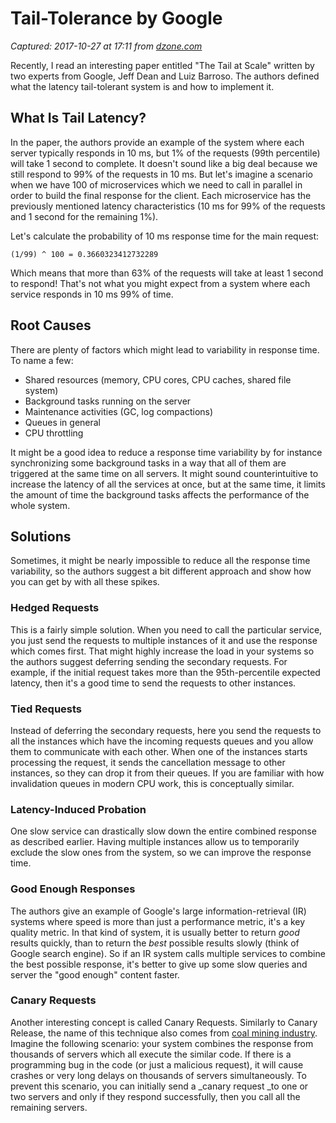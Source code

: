 # Tail-Tolerance by Google

_Captured: 2017-10-27 at 17:11 from [dzone.com](https://dzone.com/articles/tail-tolerance-by-google?edition=334741&utm_source=Zone%20Newsletter&utm_medium=email&utm_campaign=performance%202017-10-27)_

Recently, I read an interesting paper entitled "The Tail at Scale" written by two experts from Google, Jeff Dean and Luiz Barroso. The authors defined what the latency tail-tolerant system is and how to implement it.

## What Is Tail Latency?

In the paper, the authors provide an example of the system where each server typically responds in 10 ms, but 1% of the requests (99th percentile) will take 1 second to complete. It doesn't sound like a big deal because we still respond to 99% of the requests in 10 ms. But let's imagine a scenario when we have 100 of microservices which we need to call in parallel in order to build the final response for the client. Each microservice has the previously mentioned latency characteristics (10 ms for 99% of the requests and 1 second for the remaining 1%).

Let's calculate the probability of 10 ms response time for the main request:

`(1/99) ^ 100 = 0.3660323412732289`

Which means that more than 63% of the requests will take at least 1 second to respond! That's not what you might expect from a system where each service responds in 10 ms 99% of time.

## Root Causes

There are plenty of factors which might lead to variability in response time. To name a few:

  * Shared resources (memory, CPU cores, CPU caches, shared file system)
  * Background tasks running on the server
  * Maintenance activities (GC, log compactions)
  * Queues in general
  * CPU throttling

It might be a good idea to reduce a response time variability by for instance synchronizing some background tasks in a way that all of them are triggered at the same time on all servers. It might sound counterintuitive to increase the latency of all the services at once, but at the same time, it limits the amount of time the background tasks affects the performance of the whole system.

## Solutions

Sometimes, it might be nearly impossible to reduce all the response time variability, so the authors suggest a bit different approach and show how you can get by with all these spikes.

### Hedged Requests

This is a fairly simple solution. When you need to call the particular service, you just send the requests to multiple instances of it and use the response which comes first. That might highly increase the load in your systems so the authors suggest deferring sending the secondary requests. For example, if the initial request takes more than the 95th-percentile expected latency, then it's a good time to send the requests to other instances.

### Tied Requests

Instead of deferring the secondary requests, here you send the requests to all the instances which have the incoming requests queues and you allow them to communicate with each other. When one of the instances starts processing the request, it sends the cancellation message to other instances, so they can drop it from their queues. If you are familiar with how invalidation queues in modern CPU work, this is conceptually similar.

### Latency-Induced Probation

One slow service can drastically slow down the entire combined response as described earlier. Having multiple instances allow us to temporarily exclude the slow ones from the system, so we can improve the response time.

### Good Enough Responses

The authors give an example of Google's large information-retrieval (IR) systems where speed is more than just a performance metric, it's a key quality metric. In that kind of system, it is usually better to return _good_ results quickly, than to return the _best_ possible results slowly (think of Google search engine). So if an IR system calls multiple services to combine the best possible response, it's better to give up some slow queries and server the "good enough" content faster.

### Canary Requests

Another interesting concept is called Canary Requests. Similarly to Canary Release, the name of this technique also comes from [coal mining industry](https://en.wikipedia.org/wiki/Sentinel_species#Historical_examples). Imagine the following scenario: your system combines the response from thousands of servers which all execute the similar code. If there is a programming bug in the code (or just a malicious request), it will cause crashes or very long delays on thousands of servers simultaneously. To prevent this scenario, you can initially send a _canary request _to one or two servers and only if they respond successfully, then you call all the remaining servers.

